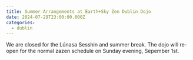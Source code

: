 ```yaml
---
title: Summer Arrangements at Earth+Sky Zen Dublin Dojo
date: 2024-07-29T23:00:00.000Z
categories:
  - dublin
---
```


We are closed for the Lúnasa Sesshin and summer break. The dojo will re-open for the normal zazen schedule on Sunday evening, Sepember 1st.
